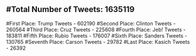 #Total Number of Tweets: 1635119 
---
#First Place: Trump Tweets - 602190
#Second Place: Clinton Tweets - 260564
#Third Place: Cruz Tweets - 225608
#Fourth Place: Jeb! Tweets - 183811
#Fifth Place: Rubio Tweets - 176007
#Sixth Place: Sanders Tweets - 130765
#Seventh Place: Carson Tweets - 29782
#Last Place: Kasich Tweets - 26392

